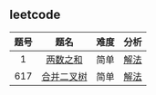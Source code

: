 ## leetcode

| 题号 |                                  题名                                  | 难度 |                                                   分析                                                   |
| :--: | :--------------------------------------------------------------------: | :--: | :------------------------------------------------------------------------------------------------------: |
|  1   |         [两数之和](https://leetcode-cn.com/problems/two-sum/)          | 简单 | [解法](https://github.com/yangrenmu/blog/blob/master/leetcode/1.%E4%B8%A4%E6%95%B0%E4%B9%8B%E5%92%8C.md) |
| 617  | [合并二叉树](https://leetcode-cn.com/problems/merge-two-binary-trees/) | 简单 |                                                 [解法]()                                                 |
